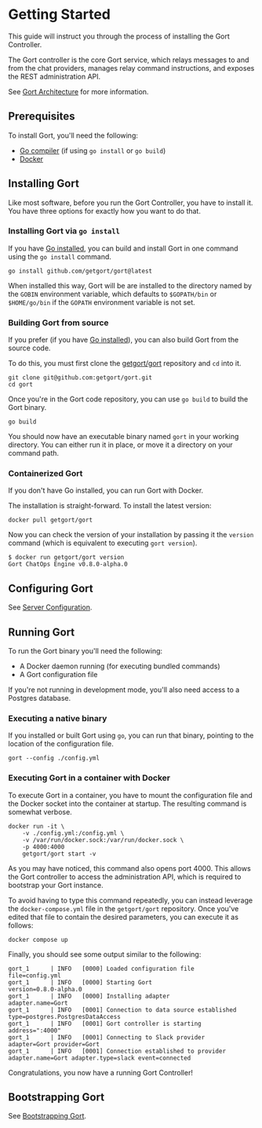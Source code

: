 # Getting Started

This guide will instruct you through the process of installing the Gort Controller.

The Gort controller is the core Gort service, which relays messages to and from the chat providers, manages relay command instructions, and exposes the REST administration API.

See [Gort Architecture](architecture.md) for more information.

## Prerequisites

To install Gort, you'll need the following:

- [Go compiler](https://golang.org/doc/install) (if using `go install` or `go build`)
- [Docker](https://docs.docker.com/get-docker/)

## Installing Gort

Like most software, before you run the Gort Controller, you have to install it. You have three options for exactly how you want to do that.

### Installing Gort via `go install`

If you have [Go installed](https://golang.org/doc/install), you can build and install Gort in one command using the `go install` command.

```
go install github.com/getgort/gort@latest
```

When installed this way, Gort will be are installed to the directory named by the `GOBIN` environment variable, which defaults to `$GOPATH/bin` or `$HOME/go/bin` if the `GOPATH` environment variable is not set. 

### Building Gort from source

If you prefer (if you have [Go installed](https://golang.org/doc/install)), you can also build Gort from the source code.

To do this, you must first clone the [getgort/gort](https://github.com/getgort/gort) repository and `cd` into it.

```
git clone git@github.com:getgort/gort.git
cd gort
```

Once you're in the Gort code repository, you can use `go build` to build the Gort binary.

```
go build
```

You should now have an executable binary named `gort` in your working directory. You can either run it in place, or move it a directory on your command path.

### Containerized Gort

If you don't have Go installed, you can run Gort with Docker. 

The installation is straight-forward. To install the latest version:

```
docker pull getgort/gort
```

Now you can check the version of your installation by passing it the `version` command (which is equivalent to executing `gort version`).

```
$ docker run getgort/gort version
Gort ChatOps Engine v0.8.0-alpha.0
```

## Configuring Gort

See [Server Configuration](server-configuration.md).

## Running Gort

To run the Gort binary you'll need the following:

- A Docker daemon running (for executing bundled commands)
- A Gort configuration file

If you're not running in development mode, you'll also need access to a Postgres database.

### Executing a native binary

If you installed or built Gort using `go`, you can run that binary, pointing to the location of the configuration file.

```
gort --config ./config.yml
```

### Executing Gort in a container with Docker

To execute Gort in a container, you have to mount the configuration file and the Docker socket into the container at startup. The resulting command is somewhat verbose. 

```
docker run -it \
    -v ./config.yml:/config.yml \
    -v /var/run/docker.sock:/var/run/docker.sock \
    -p 4000:4000
    getgort/gort start -v
```

As you may have noticed, this command also opens port 4000. This allows the Gort controller to access the administration API, which is required to bootstrap your Gort instance.

To avoid having to type this command repeatedly, you can instead leverage the `docker-compose.yml` file in the `getgort/gort` repository. Once you've edited that file to contain the desired parameters, you can execute it as follows:

```
docker compose up
```

Finally, you should see some output similar to the following:

```
gort_1      | INFO   [0000] Loaded configuration file                     file=config.yml
gort_1      | INFO   [0000] Starting Gort                                 version=0.8.0-alpha.0
gort_1      | INFO   [0000] Installing adapter                            adapter.name=Gort
gort_1      | INFO   [0001] Connection to data source established         type=postgres.PostgresDataAccess
gort_1      | INFO   [0001] Gort controller is starting                   address=":4000"
gort_1      | INFO   [0001] Connecting to Slack provider                  adapter=Gort provider=Gort
gort_1      | INFO   [0001] Connection established to provider            adapter.name=Gort adapter.type=slack event=connected
```

Congratulations, you now have a running Gort Controller!

## Bootstrapping Gort

See [Bootstrapping Gort](bootstrapping.md).
